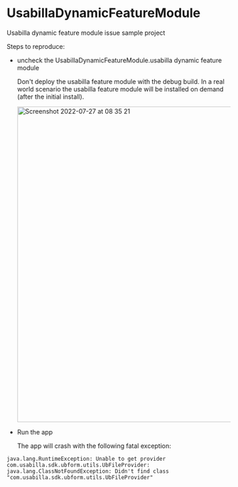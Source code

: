 # UsabillaDynamicFeatureModule

Usabilla dynamic feature module issue sample project

Steps to reproduce:

- uncheck the UsabillaDynamicFeatureModule.usabilla dynamic feature module 

  Don't deploy the usabilla feature module with the debug build. In a real world scenario the usabilla feature module will be installed on demand (after the initial install).

  <img width="711" alt="Screenshot 2022-07-27 at 08 35 21" src="https://user-images.githubusercontent.com/12575099/181179387-8ecf7e72-26d4-45db-928c-709fe25aa9f5.png">

- Run the app

  The app will crash with the following fatal exception:

```
java.lang.RuntimeException: Unable to get provider com.usabilla.sdk.ubform.utils.UbFileProvider: java.lang.ClassNotFoundException: Didn't find class "com.usabilla.sdk.ubform.utils.UbFileProvider"
```
